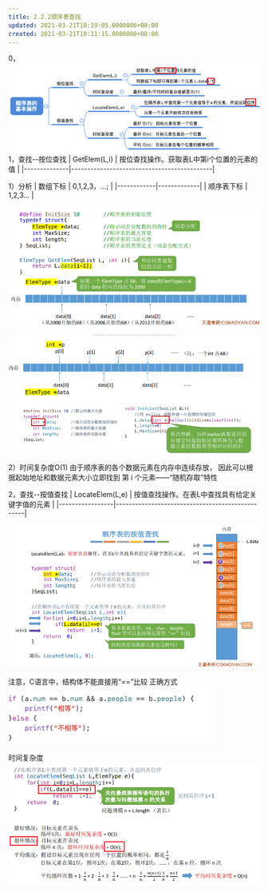 ```yaml
---
title: 2.2.2顺序表查找
updated: 2021-03-21T10:19:05.0000000+08:00
created: 2021-03-21T10:11:15.0000000+08:00
---
```


0，
![image1](../../assets/ca0ae4041ebf4df5a2ad4005757b654a.png)
1，查找--按位查找
| GetElem(L,i) | 按位查找操作。获取表L中第i个位置的元素的值 |
|--------------|--------------------------------------------|

1）分析
| 数组下标   | 0,1,2,3，…; |
|------------|-------------|
| 顺序表下标 | 1,2,3…      |

![image2](../../assets/95e59ddcaa9e4cbf9e483858f5728081.png)

![image3](../../assets/dceff662d9314f8ca0ba127103559140.png)

2）时间复杂度O(1)
由于顺序表的各个数据元素在内存中连续存放， 因此可以根据起始地址和数据元素大小立即找到 第 i 个元素——“随机存取”特性

2，查找--按值查找
| LocateElem(L,e) | 按值查找操作。在表L中查找具有给定关键字值的元素 |
|-----------------|-------------------------------------------------|

![image4](../../assets/78f7c984be56485a910f07e393d67268.png)

注意，C语言中，结构体不能直接用“==”比较
正确方式
![image5](../../assets/e3c0f16dcc3f447ca445c07cbd362e5e.png)

时间复杂度
![image6](../../assets/8170a043a4d34d75bf268fe9393f3429.png)


